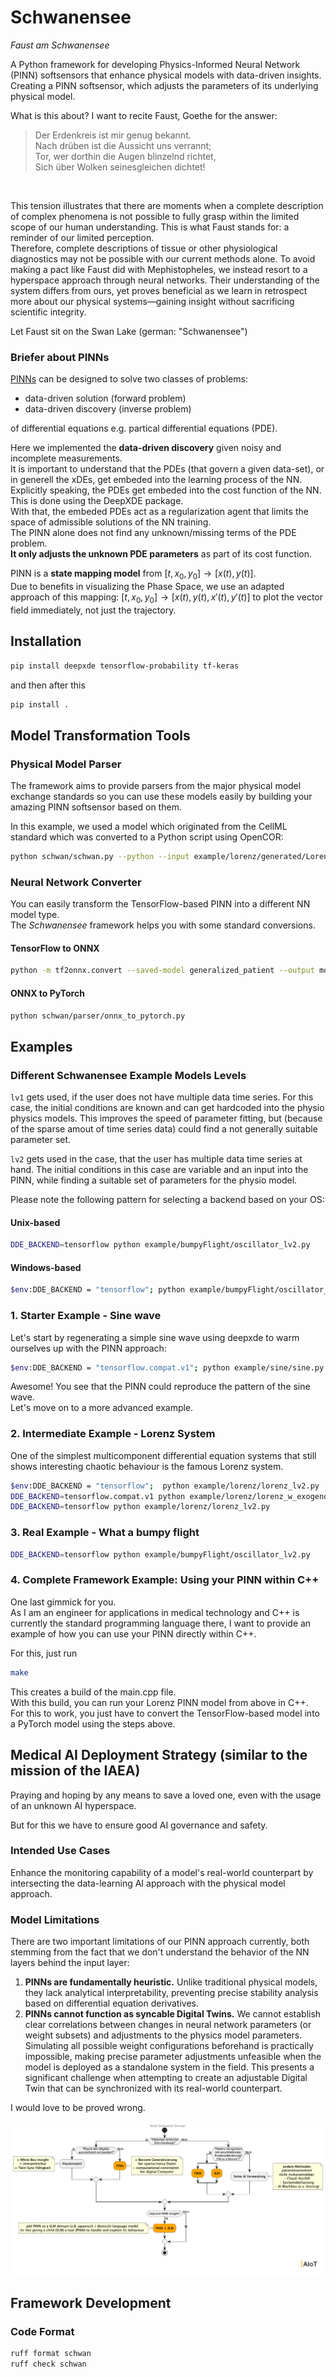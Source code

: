 # Schwanensee

*Faust am Schwanensee*

A Python framework for developing Physics-Informed Neural Network (PINN) softsensors that enhance physical models with data-driven insights. \
Creating a PINN softsensor, which adjusts the parameters of its underlying physical model.

What is this about? I want to recite Faust, Goethe for the answer:

<blockquote>
Der Erdenkreis ist mir genug bekannt.<br>
Nach drüben ist die Aussicht uns verrannt;<br>
Tor, wer dorthin die Augen blinzelnd richtet,<br>
Sich über Wolken seinesgleichen dichtet!
</blockquote><br />

This tension illustrates that there are moments when a complete description of complex phenomena is not possible to fully grasp within the limited scope of our human understanding. This is what Faust stands for: a reminder of our limited perception. \
Therefore, complete descriptions of tissue or other physiological diagnostics may not be possible with our current methods alone. To avoid making a pact like Faust did with Mephistopheles, we instead resort to a hyperspace approach through neural networks. Their understanding of the system differs from ours, yet proves beneficial as we learn in retrospect more about our physical systems—gaining insight without sacrificing scientific integrity.<br/>

Let Faust sit on the Swan Lake (german: "Schwanensee")


### Briefer about PINNs

[PINNs](https://maziarraissi.github.io/PINNs/) can be designed to solve two classes of problems:
- data-driven solution (forward problem)
- data-driven discovery (inverse problem)

of differential equations e.g. partical differential equations (PDE).

Here we implemented the **data-driven discovery** given noisy and incomplete measurements.<br/>
It is important to understand that the PDEs (that govern a given data-set), or in generell the xDEs, get embeded into the learning process of the NN.<br/>
Explicitly speaking, the PDEs get embeded into the cost function of the NN. This is done using the DeepXDE package.<br/>
With that, the embeded PDEs act as a regularization agent that limits the space of admissible solutions of the NN training.<br/>
The PINN alone does not find any unknown/missing terms of the PDE problem.<br/>
**It only adjusts the unknown PDE parameters** as part of its cost function.

PINN is a **state mapping model** from $[t,x_0,y_0]→[x(t),y(t)]$.<br/>
Due to benefits in visualizing the Phase Space, we use an adapted approach of this mapping: $[t,x_0,y_0]→[x(t),y(t),x'(t),y'(t)]$ to plot the vector field immediately, not just the trajectory.

## Installation

```bash
pip install deepxde tensorflow-probability tf-keras
```

and then after this

```bash
pip install .
```


## Model Transformation Tools

### Physical Model Parser

The framework aims to provide parsers from the major physical model exchange standards so you can use these models easily by building your amazing PINN softsensor based on them.<br/>

In this example, we used a model which originated from the CellML standard which was converted to a Python script using OpenCOR:

```bash
python schwan/schwan.py --python --input example/lorenz/generated/Lorenz_1963.py
```

### Neural Network Converter

You can easily transform the TensorFlow-based PINN into a different NN model type.<br/>
The *Schwanensee* framework helps you with some standard conversions.

#### TensorFlow to ONNX

```bash
python -m tf2onnx.convert --saved-model generalized_patient --output model.onnx
```

#### ONNX to PyTorch

```bash
python schwan/parser/onnx_to_pytorch.py
```


## Examples

### Different Schwanensee Example Models Levels

```lv1``` gets used, if the user does not have multiple data time series. For this case, the initial conditions are known and can get hardcoded into the physio physics models. This improves the speed of parameter fitting, but (because of the sparse amout of time series data) could find a not generally suitable parameter set.

```lv2``` gets used in the case, that the user has multiple data time series at hand. The initial conditions in this case are variable and an input into the PINN, while finding a suitable set of parameters for the physio model.

Please note the following pattern for selecting a backend based on your OS:

#### Unix-based

```bash
DDE_BACKEND=tensorflow python example/bumpyFlight/oscillator_lv2.py
```

#### Windows-based

```bash
$env:DDE_BACKEND = "tensorflow"; python example/bumpyFlight/oscillator_lv2.py
```

### 1. Starter Example - Sine wave

Let's start by regenerating a simple sine wave using deepxde to warm ourselves up with the PINN approach:

```bash
$env:DDE_BACKEND = "tensorflow.compat.v1"; python example/sine/sine.py
```

Awesome! You see that the PINN could reproduce the pattern of the sine wave.<br/>
Let's move on to a more advanced example.

### 2. Intermediate Example - Lorenz System

One of the simplest multicomponent differential equation systems that still shows interesting chaotic behaviour is the famous Lorenz system.

```bash
$env:DDE_BACKEND = "tensorflow";  python example/lorenz/lorenz_lv2.py
DDE_BACKEND=tensorflow.compat.v1 python example/lorenz/lorenz_w_exogenous_stimulus_lv1.py
DDE_BACKEND=tensorflow python example/lorenz/lorenz_lv2.py
```

### 3. Real Example - What a bumpy flight

```bash
DDE_BACKEND=tensorflow python example/bumpyFlight/oscillator_lv2.py
```

### 4. Complete Framework Example: Using your PINN within C++

One last gimmick for you.<br/>
As I am an engineer for applications in medical technology and C++ is currently the standard programming language there, I want to provide an example of how you can use your PINN directly within C++.

For this, just run
```bash
make
```

This creates a build of the main.cpp file.<br/>
With this build, you can run your Lorenz PINN model from above in C++. <br/>
For this to work, you just have to convert the TensorFlow-based model into a PyTorch model using the steps above.


## Medical AI Deployment Strategy (similar to the mission of the IAEA)

Praying and hoping by any means to save a loved one, even with the usage of an unknown AI hyperspace.

But for this we have to ensure good AI governance and safety.


### Intended Use Cases

Enhance the monitoring capability of a model's real-world counterpart by intersecting the data-learning AI approach with the physical model approach.

### Model Limitations

There are two important limitations of our PINN approach currently, both stemming from the fact that we don't understand the behavior of the NN layers behind the input layer:

1. **PINNs are fundamentally heuristic.** Unlike traditional physical models, they lack analytical interpretability, preventing precise stability analysis based on differential equation derivatives.
2. **PINNs cannot function as syncable Digital Twins.** We cannot establish clear correlations between changes in neural network parameters (or weight subsets) and adjustments to the physics model parameters. Simulating all possible weight configurations beforehand is practically impossible, making precise parameter adjustments unfeasible when the model is deployed as a standalone system in the field. This presents a significant challenge when attempting to create an adjustable Digital Twin that can be synchronized with its real-world counterpart.

I would love to be proved wrong.

![alt text](out/doc/model_deployment_strategy/ModelDeploymentStrategy.png)


## Framework Development

### Code Format

```bash
ruff format schwan
ruff check schwan
```
